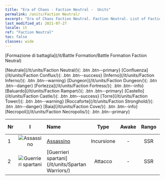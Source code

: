 ```yaml
---
title: "Era of Chaos - Faction Neutral -  Units"
permalink: /units/Faction Neutral/
excerpt: "Era of Chaos Faction Neutral. Faction Neutral. List of Faction in Era of Chaos"
last_modified_at: 2021-07-27
locale: it
ref: "Faction Neutral"
toc: false
classes: wide
---
```

  [Formazione di battaglia](/it/Battle Formation/Battle Formation Faction Neutral)

 [Neutrale](/it/units/Faction Neutral/){: .btn .btn--primary} [Confluenza](/it/units/Faction Conflux/){: .btn .btn--success} [Inferno](/it/units/Faction Inferno/){: .btn .btn--warning} [Dungeon](/it/units/Faction Dungeon/){: .btn .btn--danger} [Fortezza](/it/units/Faction Fortress/){: .btn .btn--info} [Baluardo](/it/units/Faction Rampart/){: .btn .btn--primary} [Castello](/it/units/Faction Castle/){: .btn .btn--success} [Torre](/it/units/Faction Tower/){: .btn .btn--warning} [Roccaforte](/it/units/Faction Stronghold/){: .btn .btn--danger} [Baia](/it/units/Faction Cove/){: .btn .btn--info} [Necropoli](/it/units/Faction Necropolis/){: .btn .btn--primary} 

  | Nr | I |         Name        |   Type   | Awake | Rango |   Members     |  Stars  | Exclusive | Attack  |     HP    |  Awaken Name  |
  |:---|:-:|:--------------------|:--------:|:-----:|:---------:|:-------------:|:-------:|:---------:|:-------:|:---------:|:--------------|
  | 1 | ![Assassino](/images/u/ti_cishazhe.jpg) | [Assassino](/it/units/Assassin/) | Incursione | - | SSR | x1 | <i class="fas fa-star"/><i class="fas fa-star"/><i class="fas fa-star"/> | + | 269.0 | 2119 |   -   |
  | 2 | ![Guerrieri spartani](/images/u/ti_sibada.jpg) | [Guerrieri spartani](/it/units/Spartan Warriors/) | Attacco | - | SSR | x1 | <i class="fas fa-star"/><i class="fas fa-star"/><i class="fas fa-star"/> | - | 216.0 | 2825 |   -   |
